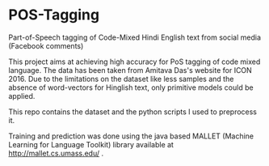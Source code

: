 # POS-Tagging
Part-of-Speech tagging of Code-Mixed Hindi English text from social media (Facebook comments)

This project aims at achieving high accuracy for PoS tagging of code mixed language. The data has been taken from Amitava Das's website for ICON 2016. Due to the limitations on the dataset like less samples and the absence of word-vectors for Hinglish text, only primitive models could be applied.

This repo contains the dataset and the python scripts I used to preprocess it.

Training and prediction was done using the java based MALLET (Machine Learning for Language Toolkit) library available at http://mallet.cs.umass.edu/  .
